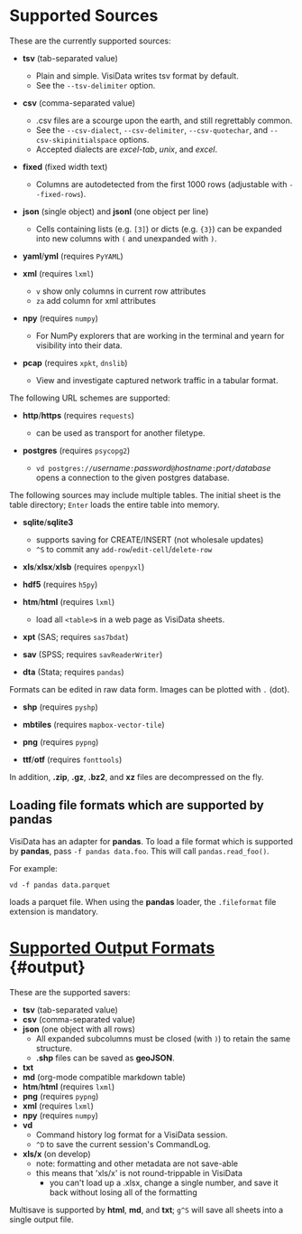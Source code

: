 # Supported Sources


These are the currently supported sources:

- **tsv** (tab-separated value)
    - Plain and simple. VisiData writes tsv format by default.
    - See the `--tsv-delimiter` option.

- **csv** (comma-separated value)
    - .csv files are a scourge upon the earth, and still regrettably common.
    - See the `--csv-dialect`, `--csv-delimiter`, `--csv-quotechar`, and `--csv-skipinitialspace` options.
    - Accepted dialects are *excel-tab*, *unix*, and *excel*.

- **fixed** (fixed width text)
    - Columns are autodetected from the first 1000 rows (adjustable with `--fixed-rows`).

- **json** (single object) and **jsonl** (one object per line)
    - Cells containing lists (e.g. `[3]`) or dicts (e.g. `{3}`) can be expanded into new columns with `(` and unexpanded with `)`.

- **yaml**/**yml** (requires `PyYAML`)

- **xml** (requires `lxml`)
    - `v` show only columns in current row attributes
    - `za` add column for xml attributes

- **npy** (requires `numpy`)
    - For NumPy explorers that are working in the terminal and yearn for visibility into their data.

- **pcap** (requires `xpkt`, `dnslib`)
    - View and investigate captured network traffic in a tabular format.

The following URL schemes are supported:

- **http**/**https** (requires `requests`)
    - can be used as transport for another filetype.

- **postgres** (requires `psycopg2`)
    - `vd postgres://`*username*`:`*password*`@`*hostname*`:`*port*`/`*database* opens a connection to the given postgres database.

The following sources may include multiple tables. The initial sheet is the table directory; `Enter` loads the entire table into memory.

- **sqlite**/**sqlite3**
    - supports saving for CREATE/INSERT (not wholesale updates)
    - `^S` to commit any `add-row`/`edit-cell`/`delete-row`

- **xls**/**xlsx**/**xlsb** (requires `openpyxl`)

- **hdf5** (requires `h5py`)

- **htm**/**html** (requires `lxml`)
    - load all `<table>`s in a web page as VisiData sheets.

- **xpt** (SAS; requires `sas7bdat`)

- **sav** (SPSS; requires `savReaderWriter`)

- **dta** (Stata; requires `pandas`)

Formats can be edited in raw data form. Images can be plotted with `.` (dot).

- **shp** (requires `pyshp`)

- **mbtiles** (requires `mapbox-vector-tile`)

- **png** (requires `pypng`)

- **ttf**/**otf** (requires `fonttools`)

In addition, **.zip**, **.gz**, **.bz2**, and **xz** files are decompressed on the fly.

## Loading file formats which are supported by pandas

VisiData has an adapter for **pandas**. To load a file format which is supported by **pandas**, pass `-f pandas data.foo`. This will call `pandas.read_foo()`.

For example:

~~~
vd -f pandas data.parquet
~~~

loads a parquet file. When using the **pandas** loader, the `.fileformat` file extension is mandatory.

# [Supported Output Formats](#output) {#output}

These are the supported savers:

- **tsv** (tab-separated value)
- **csv** (comma-separated value)
- **json** (one object with all rows)
    - All expanded subcolumns must be closed (with `)`) to retain the same structure.
    - **.shp** files can be saved as **geoJSON**.
- **txt**
- **md** (org-mode compatible markdown table)
- **htm**/**html** (requires `lxml`)
- **png** (requires `pypng`)
- **xml** (requires `lxml`)
- **npy** (requires `numpy`)
- **vd**
    - Command history log format for a VisiData session.
    - `^D` to save the current session's CommandLog.
- **xls/x** (on develop)
    - note: formatting and other metadata are not save-able
    - this means that 'xls/x' is not round-trippable in VisiData
        - you can't load up a .xlsx, change a single number, and save it back without losing all of the formatting

Multisave is supported by **html**, **md**, and **txt**; `g^S` will save all sheets into a single output file.

